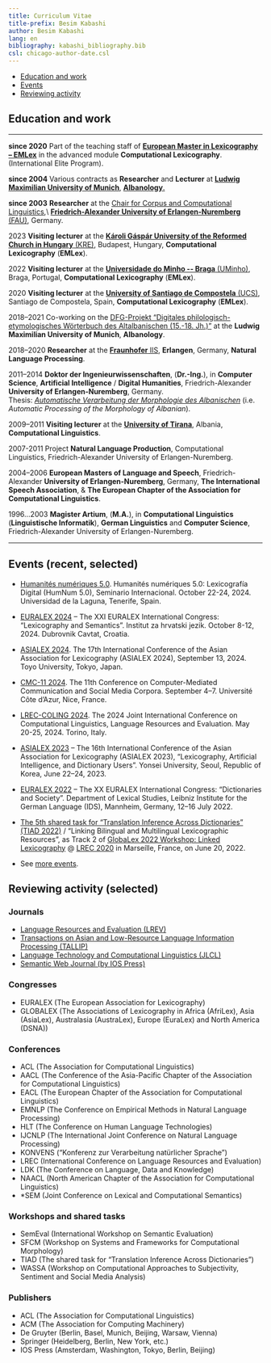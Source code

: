 ```yaml
---
title: Curriculum Vitae
title-prefix: Besim Kabashi
author: Besim Kabashi
lang: en
bibliography: kabashi_bibliography.bib
csl: chicago-author-date.csl
---
```


  - [Education and work](#education-and-work)
  - [Events](#events-recent-selected)
  - [Reviewing activity](#reviewing-activity-selected)
<!--  - [Invited talks](#invited-talks-selected) -->
<!--  - [Cooperations outside the academia (selected)](#cooperations-outside-the-academia-selected) -->


## Education and work

--------------- -----------------------------------------------------------------------------------------
**since 2020**  Part of the teaching staff of  [**European Master in Lexicography – EMLex**](https://emlex.eu.usc.gal/web/) in the advanced module **Computational Lexicography**. (International Elite Program).

**since 2004**  Various contracts as **Researcher** and **Lecturer** at [**Ludwig Maximilian University of Munich**](https://www.lmu.de/), [**Albanology**.](https://www.albanologie.uni-muenchen.de/)

**since 2003**  **Researcher** at the [Chair for Corpus and Computational Linguistics](https://www.linguistik.fau.de),\ [**Friedrich-Alexander University of Erlangen-Nuremberg** (FAU)](https://www.fau.de), Germany.

2023            **Visiting lecturer** at the [**Károli Gáspár University of the Reformed Church in Hungary** (KRE)](https://portal.kre.hu/), Budapest, Hungary, **Computational Lexicography** (**EMLex**). 

2022            **Visiting lecturer** at the [**Universidade do Minho -- Braga** (UMinho)](https://www.uminho.pt/pt), Braga, Portugal, **Computational Lexicography** (**EMLex**). 

2020            **Visiting lecturer** at the [**University of Santiago de Compostela** (UCS)](https://www.usc.gal/en), Santiago de Compostela, Spain, **Computational Lexicography** (**EMLex**). 

2018–2021       Co-working on the [DFG-Projekt “Digitales philologisch-etymologisches Wörterbuch des Altalbanischen (15.-18. Jh.)”](https://www.albanologie.uni-muenchen.de/personen/projekt/kabashi/index.html) at the **Ludwig Maximilian University of Munich**, **Albanology**.

2018–2020       **Researcher** at the [**Fraunhofer** IIS](https://www.iis.fraunhofer.de/), **Erlangen**, Germany, **Natural Language Processing**.  

2011–2014       **Doktor der Ingenieurwissenschaften**, (**Dr.-Ing.**), in **Computer Science**, **Artificial Intelligence** / **Digital Humanities**, Friedrich-Alexander **University of Erlangen-Nuremberg**, Germany.\
				Thesis: [*Automatische Verarbeitung der Morphologie des Albanischen*](https://opus4.kobv.de/opus4-fau/files/6859/Dissertation_Besim_Kabashi_OPUS.pdf) (i.e. *Automatic Processing of the Morphology of Albanian*).

2009–2011       **Visiting lecturer** at the [**University of Tirana**](https://unitir.edu.al/), Albania, **Computational Linguistics**.

2007-2011       Project **Natural Language Production**, Computational Linguistics, Friedrich-Alexander University of Erlangen-Nuremberg.

2004–2006       **European Masters of Language and Speech**, Friedrich-Alexander **University of Erlangen-Nuremberg**, Germany, **The International Speech Association**, & **The European Chapter of the Association for Computational Linguistics**.

1996…2003       **Magister Artium**, (**M.A.**), in **Computational Linguistics** (**Linguistische Informatik**), **German Linguistics** and **Computer Science**, Friedrich-Alexander University of Erlangen-Nuremberg.
--------------- -----------------------------------------------------------------------------------------


## Events (recent, selected)

- [Humanités numériques 5.0](https://eventos.ull.es/121301/detail/humanites-numeriques-5-0-lexicografia-digital.htm). Humanités numériques 5.0: Lexicografía Digital (HumNum 5.0), Seminario Internacional. October 22-24, 2024. Universidad de la Laguna, Tenerife, Spain.  

- [EURALEX 2024](https://euralex.jezik.hr/) – The XXI EURALEX International Congress: “Lexicography and Semantics”. Institut za hrvatski jezik. October 8-12, 2024. Dubrovnik Cavtat, Croatia.  

- [ASIALEX 2024](https://asialex2024.org/conference-program/prallel-sessions-8-2/). The 17th International Conference of the Asian Association for Lexicography (ASIALEX 2024), September 13, 2024. Toyo University, Tokyo, Japan.

- [CMC-11 2024](https://cmc-corpora-nice.sciencesconf.org/). The 11th Conference on Computer-Mediated Communication and Social Media Corpora. September 4–7. Université Côte d’Azur, Nice, France.

- [LREC-COLING 2024](https://lrec-coling-2024.org/). The 2024 Joint International Conference on Computational Linguistics, Language Resources and Evaluation. May 20-25, 2024. Torino, Italy.

- [ASIALEX 2023](https://domestic.thinkonweb.com/society/korealex/conference/asialex23) – The 16th International Conference of the Asian Association for Lexicography (ASIALEX 2023), “Lexicography, Artificial Intelligence, and Dictionary Users”. Yonsei University, Seoul, Republic of Korea, June 22–24, 2023.  

 - [EURALEX 2022](https://euralex2022.ids-mannheim.de/) – The XX EURALEX International Congress: “Dictionaries and Society”. Department of Lexical Studies, Leibniz Institute for the German Language (IDS), Mannheim, Germany, 12–16 July 2022.

 - [The 5th shared task for “Translation Inference Across Dictionaries” (TIAD 2022)](https://tiad2022.unizar.es/) / “Linking Bilingual and Multilingual Lexicographic Resources”, as Track 2 of [GlobaLex 2022 Workshop: Linked Lexicography](https://globalex2022.globalex.link/lrec2022/) @ [LREC 2020](https://lrec2022.lrec-conf.org/) in Marseílle, France, on June 20, 2022. 

- See [more events](https://www.besim-kabashi.net/events.html).


## Reviewing activity (selected)

### Journals

  - [Language Resources and Evaluation (LREV)](https://www.springer.com/journal/10579/)
  - [Transactions on Asian and Low-Resource Language Information Processing (TALLIP)](https://dl.acm.org/journal/tallip/)
  - [Language Technology and Computational Linguistics (JLCL)](https://www.jlcl.org/)
  - [Semantic Web Journal (by IOS Press)](http://www.semantic-web-journal.net/)

### Congresses

  - EURALEX (The European Association for Lexicography)
  - GLOBALEX (The Associations of Lexicography in Africa (AfriLex), Asia (AsiaLex), Australasia (AustraLex), Europe (EuraLex) and North America (DSNA))

### Conferences

  - ACL (The Association for Computational Linguistics)
  - AACL (The Conference of the Asia-Pacific Chapter of the Association for Computational Linguistics)
  - EACL (The European Chapter of the Association for Computational Linguistics)
  - EMNLP (The Conference on Empirical Methods in Natural Language Processing)
  - HLT (The Conference on Human Language Technologies)
  - IJCNLP (The International Joint Conference on Natural Language Processing)
  - KONVENS (“Konferenz zur Verarbeitung natürlicher Sprache”)
  - LREC (International Conference on Language Resources and Evaluation)
  - LDK (The Conference on Language, Data and Knowledge)
  - NAACL (North American Chapter of the Association for Computational Linguistics)
  - *SEM (Joint Conference on Lexical and Computational Semantics)

### Workshops and shared tasks

  - SemEval (International Workshop on Semantic Evaluation)
  - SFCM (Workshop on Systems and Frameworks for Computational Morphology) 
  - TIAD (The shared task for “Translation Inference Across Dictionaries”)
  - WASSA (Workshop on Computational Approaches to Subjectivity, Sentiment and Social Media Analysis)

### Publishers

  - ACL (The Association for Computational Linguistics)
  - ACM (The Association for Computing Machinery)
  - De Gruyter (Berlin, Basel, Munich, Beijing, Warsaw, Vienna)
  - Springer (Heidelberg, Berlin, New York, etc.)
  - IOS Press (Amsterdam, Washington, Tokyo, Berlin, Beijing)


<!-- ## Invited talks (selected) -->

<!-- - Academy of Sciences of the R. of Albania, Tirana, Albania, 2021. \"Words, words, …".  -->
<!-- - Language Implementation Agency of R. of North Macedonia, North Macedonia, 2020. \ -->
<!--   "Building parallel corpora for terminology extraction for the Albanian language".  -->
<!-- - University of Prizren, Kosovo, 2020. "Building corpora of the Albanian language".  -->
<!-- - University of Bamberg, Germany. [@Proisl_et_al_ANSC:2019] -->
<!-- - Institute of Linguistic Studies, State University of Sankt Petersbourg / Russian Academy of Sciences, Russia, 2018.  -->
<!--   "Neologisms in the Albanian Corpus (AlCo)". -->
<!-- - University of Prizren, Prizren, Kosovo, 2018. --> 
<!-- - National Library of the Republic of Kosovo, Prishtina, Kosovo, 2018. \ -->
<!--   "Automatic morphological analysis for the Albanian language". -->
<!-- - University of Tirana, Albania, 2018. "Automatic word formation for Albanian". / \ -->
<!--   "AlCo – a referece corpus for the Albanian language".  -->
<!-- - Academy of Sciences and Arts of the R. of Kosovo, Prishtina, Kosovo, 2017.  -->
<!--   "Processing neologisms". -->
<!-- - University of Prishtina, Kosovo, 2017. "AlCo – a one hundred million word corpus for Albanian".  -->
<!-- - Institute of Linguistic Studies, State University of Sankt Petersbourg, Russia, 2016. --> 
<!-- - LM University of Munich, Germany, 2014. "Neologismen in der aktuellen albanischen Presse."  -->
<!-- - University of Vlora, Albania, 2012. "Automatic syllabication for the Albanian language". -->
<!-- - Center for Albanian Studies / Academy of Sciences of the R. of Albania, Tirana, Albania, 2011. \ -->
<!--   "Corpora and other language resources for Albanian". -->
<!--  Center for Albanian Studies / Academy of Sciences of the R. of Albania, Durrës, Albania, 2010. -->
<!-- - The Ministry of Education, Science, Technology and Innovation of the Republic of Kosovo, Conference place: Struga, Macedonia, 2008. "Communication and Language" -->
<!-- - Institute of Linguistic Studies, State University of Sankt Petersbourg, Russia, 2006. -->
<!-- - University of Osnabrück, Germany, 2004. -->

<!-- #### Dissemination -->


<!-- ## Cooperations (selected) -->

<!-- U of Zaragosa, Spain -->
<!-- U of Sankt Petersburg, Russia -->
<!-- U of Tirana, Albania -->
<!-- AS of Albania, Tirana, Albania -->
<!-- U of Prishtina, Kosovo -->
<!-- ASA of Kosovo, Prishtina, Albania -->
<!-- AfLI of North Macedonia, Shkup/Skopje, North Macedonia -->
<!-- U of Prizren, Kosovo -->
<!-- U of Cosenza, Italy -->
<!-- U of Vienna, Austria -->


<!-- ## Cooperations outside the academia (selected)

<!-- - [K Dictionaries, Tel Aviv, Israel](https://www.lexicala.com/) -->
<!-- - [WSO Informatik GmbH, Betzenstein, Germany](https://www.wso-informatik.de/) -->


<!-- ## News ## -->

